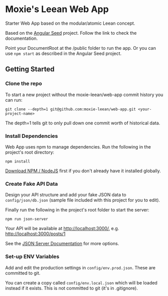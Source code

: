 # Moxie's Leean Web App
Starter Web App based on the modular/atomic Leean concept.

Based on the [Angular Seed](https://github.com/angular/angular-seed) project. Follow the link to check the documentation.

Point your DocumentRoot at the /public folder to run the app. Or you can use ```npm start``` as described in the Angular Seed project.

## Getting Started

### Clone the repo
To start a new project without the moxie-leean/web-app commit history you can run:

```
git clone --depth=1 git@github.com:moxie-leean/web-app.git <your-project-name>
```

The depth=1 tells git to only pull down one commit worth of historical data.

### Install Dependencies
Web App uses npm to manage dependencies. Run the following in the project's root directory:

```
npm install
```

[Download NPM / NodeJS](https://nodejs.org) first if you don't already have it installed globally.

### Create Fake API Data

Design your API structure and add your fake JSON data to ```config/json/db.json``` (sample file included with this project for you to edit).  

Finally run the following in the project's root folder to start the server:  

```
npm run json-server
```

Your API will be available at [http://localhost:3000/](http://localhost:3000/), e.g. [http://localhost:3000/posts/1](http://localhost:3000/posts/1)

See the [JSON Server Documentation](https://github.com/typicode/json-server) for more options.

### Set-up ENV Variables
Add and edit the production settings in ```config/env.prod.json```. These are committed to git.

You can create a copy called ```config/env.local.json``` which will be loaded instead if it exists. This is not committed to git (it's in .gitignore).
